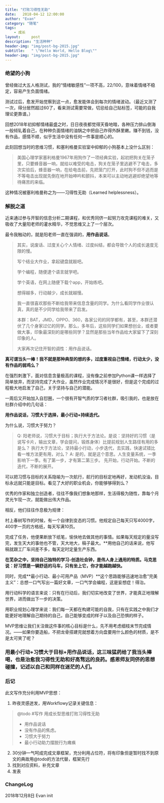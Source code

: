 ```yaml
---
title: "打败习得性无助"
date:   2018-04-12 12:00:00
author: "Evan"
category: "随笔"
tags:
    - 成长
layout:     post
description: "生活种种"
header-img: "img/post-bg-2015.jpg"
subtitle:   " \"Hello World, Hello Blog\""
header-img: "img/post-bg-2015.jpg"
---
```





### 绝望的小狗

曾经做过大五人格测试，我的“情绪敏感性”一项不高，22/100，意味着情绪不稳定，容易产生负面情绪。

测试过后，愈发开始觉察到这一点，愈发能体会到每次的情绪波动。（最近又测了一次，得分居然超过60了，看来测试需要常做，切忌给自己贴标签，可能的自我理论更靠谱。）

回想2018年初抑郁情绪最盛之时，日日夜夜都觉得天昏地暗，各种压力排山倒海一般倾轧着自己，在种种负面情绪的油锅之中把自己炸得外酥里嫩。赚不到钱，没有作品，感情不顺，似乎生活中没有任何一件事是顺心的。

此刻回想当时的思维习惯，和塞利格曼实验室中抑郁的小狗基本上没什么区别：

> 美国心理学家塞利格曼1967年用狗作了一项经典实验，起初把狗关在笼子里，只要蜂音器一响，就给以难受的电击，狗关在笼子里逃避不了电击，多次实验后，蜂音器一响，在给电击前，先把笼门打开，此时狗不但不逃而是不等电击出现就先倒在地开始呻吟和颤抖，本来可以主动地逃避却绝望地等待痛苦的来临。

这种情况被塞利格曼称之为——习得性无助（Learned helplessness）。



### 解脱之道

近来通过参与开智的信息分析二期课程，和优秀同侪一起努力攻克课程的难关，又吸收了大量阳老师的灌水精华，不觉思维又上了一个层次。

最令我触动的，就是阳老师一直在强调的，**用作品说话**。

> 其实，说废话、过度关心个人情绪、过度纠结，都会导致个人的成长速度无限的慢。
>
> 写个结业大作业，拿起键盘就敲吧。
>
> 学个编程，随便逮个语言就学吧。
>
> 学个英语，在网上随便下载个app，开始练吧。
>
> 想得越多，行动越少，成长就越慢。
>
> 我一直很喜欢那些不断给我带来信息含量的同学。为什么看同学作业很认真，真的是不少同学给我带来了启发。
>
> 本群：BAT，JMD，OPPO、360，各家公司的同学都有，甚至，本群还潜伏了几个身家过亿的同学。那么，多年后，这些同学们如果想创业，或者要做大事，印象最深刻的是哪些同学？显然是那些当年作品给大家留下了深刻印象的人。
>
> 大家再次记住开智的调性：用作品说话。



**真可谓当头一棒！我不就是那种典型的想的多，过度重视自己情绪，行动太少，没有作品的弱鸡么？**

在强烈刺激下，面对信息含量极高的课程，没有像之前参加Python课一样选择了简单放弃，而坚持完成了大作业，虽然作业完成情况不是很好，但是这个完成的过程极大地启发了自己，关于坚持与自己的潜能。

一周后又开始加入自怼圈，一个很有开智气质的学习者社群，吸引我的，也是放在社群介绍中的几句话：

**用作品说话，习惯大于选择，最小行动+持续迭代。**

为什么说，习惯大于努力？

> Q: 阳老师说，习惯大于目标；执行大于方法论。是说：坚持好的习惯（是说写卡片，输出文章，学会提问，锻炼身体）比提前规划人生路径有用的多是么？ 执行大于方法论，坚持最小行动，小步迭代，去实践，快速试错比看一堆方法更有用，对么？
> A: 是的，就是这个意思。人生变量系统，一季影响下一季。有了第一步，才有第二第三步。
> 先开始，行动开始。不断的迭代，不断的展开。

可以把习惯与目标的关系隐喻为一次航行，航行的目标定地再好，发动机没油，目标永远就只能是目标。看见了大好的职业机会，你能够够得到么？

优秀的作家和独立创造者，往往不像我们想象地那样，生活得极为随性，靠每个月灵光乍现一次，就能做出伟大作品。

相反，他们往往作息极为规律：

村上春树写作的时候，有一个自律到变态的习惯。他规定自己每天只写4000字，400字一页的方格纸，每天写满10页。

完成了任务，他便果断放下纸笔，愉快地去做其他的事情。如果每天规定的量没写完，发生天大的事他也不管，天大地大，稿子最大。**用他自己的话来说，他写稿就跟工厂车间差不多，每天定时定量生产东西。

**在芜杂之中，坚持自己独特的学习-创造社会钟，是伟人身上通用的特质。马克思说：好习惯是一辆舒适的马车，只有坐上它，你才能越跑越快。**



同时，完成**最小行动、最小可用产品（MVP）**这个思路能够迅速地治愈“完美主义”：总想一口气写出一篇好文章，一口气学会编程，这是妄想症！得治。

用行动科学的语言来说：只有在行动后，我们切实地改变了世界，才能真正地理解世界，进而做出下一步的决策。

用职业规划心理学来说：我们每一天都在构建可能的自我，只有在实践之中我们才能更好地理解自己期待的自己，自己能够变成的样子以及自己恐惧的样子。

MVP思维让我们关注做这件事的核心目标是什么，先不用考虑细枝末节完成情况。——如果你要造船，不把龙骨搭建完就想着方向盘要用什么颜色的材质，是不是太可笑了呢？



### 用最小行动+习惯大于目标+用作品说话，这三味猛药给了我当头棒喝，也是治愈我习得性无助和好高骛远的良药。感恩师友同侪的思想碰撞，记述以自己和同样在迷茫的人们。



### 后记

此文写作充分利用MVP思想：

1. 昨夜灵感迸发，用Workflowy记录关键信息：

>@todo #写作 用成长型思维打败习得性无助
>
>* 用作品说话
>* 没有作品的焦虑。
>  *  习惯大于努力
>  * 最小行动助力摆脱行为瘫痪

2. 30分钟一气呵成完成文章框架，充分利用占位符，将有印象但是暂时找不到原文的典故用@todo的方法代替，框架先行
3. 找到对应资料，补充文章
4. 发表

### ChangeLog

2018年12月8日  Evan  init
